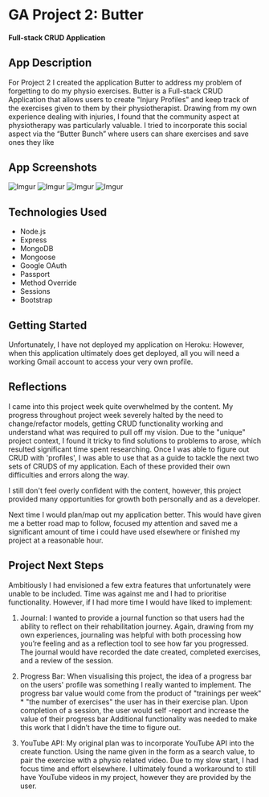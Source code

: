 # GA Project 2: Butter

#### Full-stack CRUD Application

## App Description

For Project 2 I created the application Butter to address my problem of forgetting to do my physio exercises. Butter is a Full-stack CRUD Application that allows users to create "Injury Profiles" and keep track of the exercises given to them by their physiotherapist. Drawing from my own experience dealing with injuries, I found that the community aspect at physiotherapy was particularly valuable. I tried to incorporate this social aspect via the “Butter Bunch” where users can share exercises and save ones they like

## App Screenshots

![Imgur](https://i.imgur.com/CmdG6Hk.png)
![Imgur](https://i.imgur.com/XEl52dX.png)
![Imgur](https://i.imgur.com/EvwO3Tv.png)
![Imgur](https://i.imgur.com/7318yNm.png)

## Technologies Used
- Node.js
- Express
- MongoDB
- Mongoose
- Google OAuth
- Passport
- Method Override
- Sessions
- Bootstrap

## Getting Started
Unfortunately, I have not deployed my application on Heroku:
However, when this application ultimately does get deployed, all you will need a working Gmail account to access your very own profile.

## Reflections
I came into this project week quite overwhelmed by the content. My progress throughout project week severely halted by the need to change/refactor models, getting CRUD functionality working and understand what was required to pull off my vision. Due to the "unique" project context, I found it tricky to find solutions to problems to arose, which resulted significant time spent researching. Once I was able to figure out CRUD with 'profiles', I was able to use that as a guide to tackle the next two sets of CRUDS of my application. Each of these provided their own difficulties and errors along the way.

I still don't feel overly confident with the content, however, this project provided many opportunities for growth both personally and as a developer.

Next time I would plan/map out my application better. This would have given me a better road map to follow, focused my attention and saved me a significant amount of time i could have used elsewhere or finished my project at a reasonable hour.

## Project Next Steps
Ambitiously I had envisioned a few extra features that unfortunately were unable to be included. Time was against me and I had to prioritise functionality. However, if I had more time I would have liked to implement:

1. Journal: I wanted to provide a journal function so that users had the ability to reflect on their rehabilitation journey. Again, drawing from my own experiences, journaling was helpful with both processing how you’re feeling and as a reflection tool to see how far you progressed. The journal would have recorded the date created, completed exercises, and a review of the session.

2. Progress Bar: When visualising this project, the idea of a progress bar on the users' profile was something I really wanted to implement. The progress bar value would come from the product of "trainings per week" \* "the number of exercises" the user has in their exercise plan. Upon completion of a session, the user would self -report and increase the value of their progress bar Additional functionality was needed to make this work that I didn’t have the time to figure out.

3. YouTube API: My original plan was to incorporate YouTube API into the create function. Using the name given in the form as a search value, to pair the exercise with a physio related video. Due to my slow start, I had focus time and effort elsewhere. I ultimately found a workaround to still have YouTube videos in my project, however they are provided by the user.
